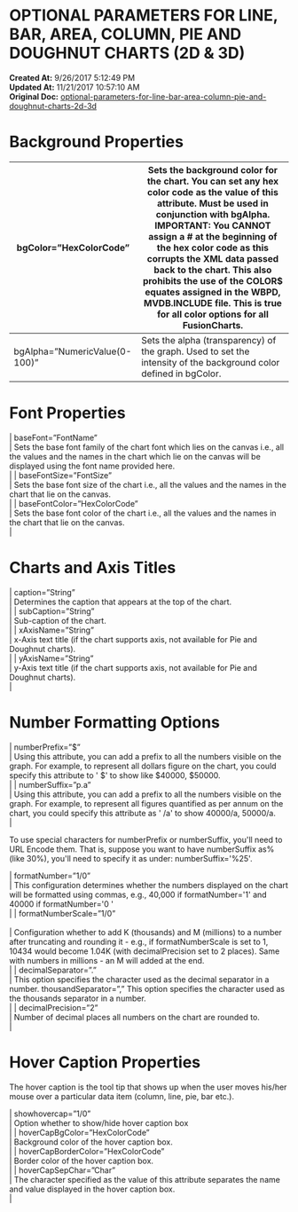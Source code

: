 # OPTIONAL PARAMETERS FOR LINE, BAR, AREA, COLUMN, PIE AND DOUGHNUT CHARTS (2D & 3D)

**Created At:** 9/26/2017 5:12:49 PM  
**Updated At:** 11/21/2017 10:57:10 AM  
**Original Doc:** [optional-parameters-for-line-bar-area-column-pie-and-doughnut-charts-2d-3d](https://docs.zumasys.com/36577-mv-dashboard/optional-parameters-for-line-bar-area-column-pie-and-doughnut-charts-2d-3d)  


# Background Properties


| bgColor=”HexColorCode”<br> | Sets the background color for the chart. You can set any hex color code as the value of this attribute. Must be used in conjunction with bgAlpha. IMPORTANT: You CANNOT assign a # at the beginning of the hex color code as this corrupts the XML data passed back to the chart. This also prohibits the use of the COLOR$ equates assigned in the WBPD, MVDB.INCLUDE file. This is true for all color options for all FusionCharts.<br> |
| --- | --- |
| bgAlpha=”NumericValue(0-100)”<br> | Sets the alpha (transparency) of the graph. Used to set the intensity of the background color defined in bgColor.<br> |


# 


# Font Properties 


| baseFont=”FontName”<br> | Sets the base font family of the chart font which lies on the canvas i.e., all the values and the names in the chart which lie on the canvas will be displayed using the font name provided here.<br> |
| baseFontSize=”FontSize”<br> | Sets the base font size of the chart i.e., all the values and the names in the chart that lie on the canvas.<br> |
| baseFontColor=”HexColorCode”<br> | Sets the base font color of the chart i.e., all the values and the names in the chart that lie on the canvas.<br> |




# Charts and Axis Titles 


| caption=”String”<br> | Determines the caption that appears at the top of the chart.<br> |
| subCaption=”String”<br> | Sub-caption of the chart.<br> |
| xAxisName=”String”<br> | x-Axis text title (if the chart supports axis, not available for Pie and Doughnut charts).<br> |
| yAxisName=”String”<br> | y-Axis text title (if the chart supports axis, not available for Pie and Doughnut charts).<br> |




# Number Formatting Options 


| numberPrefix=”$”<br> | Using this attribute, you can add a prefix to all the numbers visible on the graph. For example, to represent all dollars figure on the chart, you could specify this attribute to ' $' to show like $40000, $50000.<br> |
| numberSuffix=”p.a”<br> | Using this attribute, you can add a prefix to all the numbers visible on the graph. For example, to represent all figures quantified as per annum on the chart, you could specify this attribute as ' /a' to show 40000/a, 50000/a.<br> |


To use special characters for numberPrefix or numberSuffix, you'll need to URL Encode them. That is, suppose you want to have numberSuffix as% (like 30%), you'll need to specify it as under: numberSuffix='%25'.


| formatNumber=”1/0”<br> | This configuration determines whether the numbers displayed on the chart will be formatted using commas, e.g., 40,000 if formatNumber='1' and 40000 if formatNumber='0 '<br> |
| formatNumberScale=”1/0”<br><br> | Configuration whether to add K (thousands) and M (millions) to a number after truncating and rounding it - e.g., if formatNumberScale is set to 1, 10434 would become 1.04K (with decimalPrecision set to 2 places). Same with numbers in millions - an M will added at the end.<br> |
| decimalSeparator=”.”<br> | This option specifies the character used as the decimal separator in a number. thousandSeparator=”,” This option specifies the character used as the thousands separator in a number.<br> |
| decimalPrecision=”2”<br> | Number of decimal places all numbers on the chart are rounded to.<br> |




# Hover Caption Properties

The hover caption is the tool tip that shows up when the user moves his/her mouse over a particular data item (column, line, pie, bar etc.).


| showhovercap=”1/0”<br> | Option whether to show/hide hover caption box<br> |
| hoverCapBgColor=”HexColorCode”<br> | Background color of the hover caption box.<br> |
| hoverCapBorderColor=”HexColorCode”<br> | Border color of the hover caption box.<br> |
| hoverCapSepChar=”Char”<br> | The character specified as the value of this attribute separates the name and value displayed in the hover caption box.<br> |

